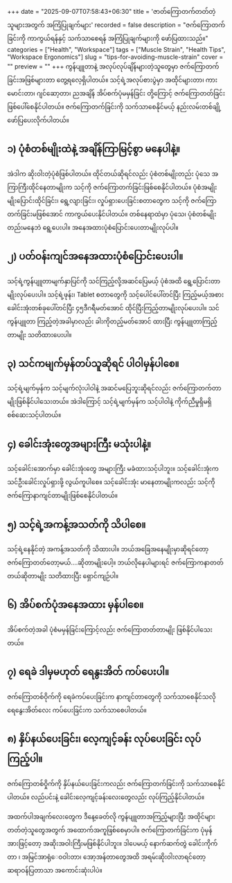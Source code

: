 +++
date = "2025-09-07T07:58:43+06:30"
title = 'ဇာတ်ကြောတက်တတ်တဲ့သူများအတွက် အကြံပြုချက်များ'
recorded = false
description = "ဇက်ကြောတက်ခြင်းကို ကာကွယ်ရန်နှင့် သက်သာစေရန် အကြံပြုချက်များကို ဖော်ပြထားသည်။"
categories = ["Health", "Workspace"]
tags = ["Muscle Strain", "Health Tips", "Workspace Ergonomics"]
slug = "tips-for-avoiding-muscle-strain"
cover = ""
preview = ""
+++
ကွန်ပျူတာနဲ့ အလုပ်လုပ်ချိန်များတဲ့သူတွေမှာ ဇက်ကြောတက်ခြင်းအဖြစ်များတာ တွေ့ရလေ့ရှိပါတယ်။ သင့်ရဲ့အလုပ်စားပွဲမှာ အထိုင်များတာ၊ ကားမောင်းတာ၊ ဂျင်ဆော့တာ၊ ညအချိန် အိပ်စက်ပုံမမှန်ခြင်း တို့ကြောင့် ဇက်ကြောတတ်ခြင်းဖြစ်ပေါ်စေနိုင်ပါတယ်။ ဇက်ကြောတက်ခြင်းကို သက်သာစေနိုင်မယ့် နည်းလမ်းတစ်ချို့ဖော်ပြပေးလိုက်ပါတယ်။

## ၁) ပုံစံတစ်မျိုးထဲနဲ့ အချိန်ကြာမြင့်စွာ မနေပါနဲ့။
အဲဒါက ဆိုးဝါးတဲ့ပုံစံဖြစ်ပါတယ်။ ထိုင်တယ်ဆိုရင်လည်း ပုံစံတစ်မျိုးတည်း ပုံသေ အကြာကြီးထိုင်နေတာမျိုးက သင့်ကို ဇက်ကြောတက်ခြင်းဖြစ်စေနိုင်ပါတယ်။ ပုံစံအမျိုးမျိုးပြောင်းထိုင်ခြင်း၊ ရွေ့လျားခြင်း၊ လှုပ်ရှားပေးခြင်းစတာတွေက သင့်ကို ဇက်ကြောတက်ခြင်းမဖြစ်အောင် ကာကွယ်ပေးနိုင်ပါတယ်။ တစ်နေရာထဲမှာ ပုံသေ၊ ပုံစံတစ်မျိုးတည်းမနေဘဲ ရွေ့ပေးပါ။ အနေအထားပုံစံပြောင်းပေးတာမျိုးလုပ်ပါ။

## ၂) ပတ်ဝန်းကျင်အနေအထားပုံစံပြောင်းပေးပါ။
သင့်ရဲ့ကွန်ပျူတာမျက်နှာပြင်ကို သင်ကြည့်လို့အဆင်ပြေမယ့် ပုံစံအထိ ရွေ့ပြောင်းတာမျိုးလုပ်ပေးပါ။ သင့်ရဲ့ဖုန်း၊ Tablet စတာတွေကို သင့်ပေါင်ပေါ်တင်ပြီး ကြည့်မယ့်အစား ခေါင်းအုံးတစ်ခုပေါ်တင်ပြီး ၄၅ဒီဂရီမတ်အောင် ထိုင်ပြီးကြည့်တာမျိုးလုပ်ပေးပါ။ သင်ကွန်ပျူတာ ကြည့်တဲ့အခါမှာလည်း ခါးကိုတည့်မတ်အောင် ထားပြီး ကွန်ပျူတာကြည့်တာမျိုး သတိထားပေးပါ။

## ၃) သင်ကမျက်မှန်တပ်သူဆိုရင် ပါဝါမှန်ပါစေ။
သင့်ရဲ့မျက်မှန်က သင့်မျက်လုံးပါဝါနဲ့ အဆင်မပြေဘူးဆိုရင်လည်း ဇက်ကြောတက်တာမျိုးဖြစ်နိုင်ပါသေးတယ်။ အဲဒါကြောင့် သင့်ရဲ့မျက်မှန်က သင့်ပါဝါနဲ့ ကိုက်ညီမှုရှိမရှိ စစ်ဆေးသင့်ပါတယ်။

## ၄) ခေါင်းအုံးတွေအများကြီး မသုံးပါနဲ့။
သင့်ခေါင်းအောက်မှာ ခေါင်းအုံးတွေ အများကြီး မခံထားသင့်ပါဘူး။ သင့်ခေါင်းအုံးက သင်ဦးခေါင်းလှုပ်ရှားဖို့ လွယ်ကူပါစေ။ သင့်ခေါင်းအုံး မာနေတာမျိုးကလည်း သင့်ကို ဇက်ကြောနာကျင်တာမျိုးဖြစ်စေနိုင်ပါတယ်။

## ၅) သင့်ရဲ့အကန့်အသတ်ကို သိပါစေ။
သင့်ရဲ့နေနိုင်တဲ့ အကန့်အသတ်ကို သိထားပါ။ ဘယ်အခြေအနေမျိုးမှာဆိုရင်တော့ ဇက်ကြောတတ်တော့မယ်….ဆိုတာမျိုးပေါ့။ ဘယ်လိုနေပါများရင် ဇက်ကြောကနာတတ်တယ်ဆိုတာမျိုး သတိထားပြီး ရှောင်ကျဉ်ပါ။

## ၆) အိပ်စက်ပုံအနေအထား မှန်ပါစေ။
အိပ်စက်တဲ့အခါ ပုံစံမမှန်ခြင်းကြောင့်လည်း ဇက်ကြောတတ်တာမျိုး ဖြစ်နိုင်ပါသေးတယ်။

## ၇) ရေခဲ ဒါမှမဟုတ် ရေနွးအိတ် ကပ်ပေးပါ။
ဇက်ကြောတစ်ဝိုက်ကို ရေခဲကပ်ပေးခြင်းက နာကျင်တာတွေကို သက်သာစေနိုင်သလို
ရေနွေးအိတ်လေး ကပ်ပေးခြင်းက သက်သာစေပါတယ်။

## ၈) နှိပ်နယ်ပေးခြင်း၊ လေ့ကျင့်ခန်း လုပ်ပေးခြင်း လုပ်ကြည့်ပါ။
ဇက်ကြောတစ်ဝှိုက်ကို နှိပ်နယ်ပေးခြင်းကလည်း ဇက်ကြောတက်ခြင်းကို သက်သာစေနိုင်ပါတယ်။ လည်ပင်းနဲ့ ခေါင်းလေ့ကျင့်ခန်းလေးတွေလည်း လုပ်ကြည့်နိုင်ပါတယ်။

အထက်ပါအချက်လေးတွေက ဒီနေ့ခေတ်လို ကွန်ပျူတာအကြည့်များပြီး အထိုင်များတတ်တဲ့သူတွေအတွက် အထောက်အကူဖြစ်စေမှာပါ။ ဇက်ကြောတက်ခြင်းက ပုံမှန်အားဖြင့်တော့ အဆိုးအဝါးကြီးမဖြစ်နိုင်ပါဘူး။ ဒါပေမယ့် နောက်ဆက်တွဲ ခေါင်းကိုက်တာ ၊ အမြင်အာရုံေ၀ဝါးတာ၊ အော့အန်တာတွေအထိ အရမ်းဆိုးဝါးလာရင်တော့ ဆရာဝန်ပြတာသာ အကောင်းဆုံးပါပဲ။